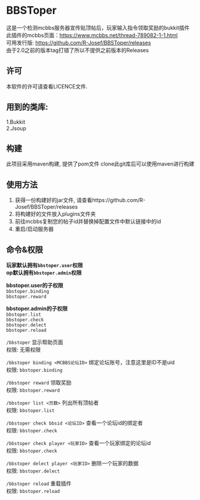 # BBSToper
这是一个检测mcbbs服务器宣传贴顶帖后，玩家输入指令领取奖励的bukkit插件<br>
此插件的mcbbs页面：https://www.mcbbs.net/thread-789082-1-1.html<br>
可用发行版: https://github.com/R-Josef/BBSToper/releases<br>
由于2.0之前的版本tag打错了所以不提供之前版本的Releases<br>

## 许可
本软件的许可请查看LICENCE文件.<br>

## 用到的类库: 
1.Bukkit<br>
2.Jsoup<br>

## 构建
此项目采用maven构建, 提供了pom文件
clone此git库后可以使用maven进行构建

## 使用方法
1. 获得一份构建好的jar文件, 请查看https://github.com/R-Josef/BBSToper/releases
2. 将构建好的文件放入plugins文件夹
3. 前往mcbbs复制您的帖子id并替换掉配置文件中默认链接中的id
4. 重启/启动服务器

## 命令&权限
**玩家默认拥有`bbstoper.user`权限**<br>
**op默认拥有`bbstoper.admin`权限**<br>

**bbstoper.user的子权限**<br>
`bbstoper.binding`<br>
`bbstoper.reward`<br>

**bbstoper.admin的子权限**<br>
`bbstoper.list`<br>
`bbstoper.check`<br>
`bbstoper.delect`<br>
`bbstoper.reload`<br>


`/bbstoper` 显示帮助页面<br>
权限: 无需权限<br>

`/bbstoper binding <MCBBS论坛ID>` 绑定论坛账号，注意这里是ID不是uid<br>
权限: `bbstoper.binding`<br>

`/bbstoper reward` 领取奖励<br>
权限: `bbstoper.reward`<br>

`/bbstoper list <页数>` 列出所有顶帖者<br>
权限: `bbstoper.list`<br>

`/bbstoper check bbsid <论坛ID>` 查看一个论坛id的绑定者<br>
权限: `bbstoper.check`<br>

`/bbstoper check player <玩家ID>` 查看一个玩家绑定的论坛id<br>
权限: `bbstoper.check`<br>

`/bbstoper delect player <玩家ID>` 删除一个玩家的数据<br>
权限: `bbstoper.delect`<br>

`/bbstoper reload` 重载插件<br>
权限: `bbstoper.reload`<br>
